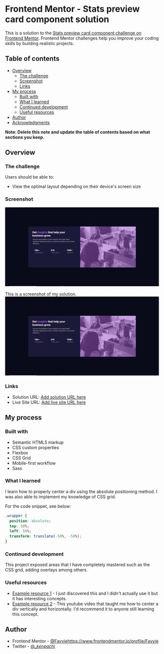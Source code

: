 # Frontend Mentor - Stats preview card component solution

This is a solution to the [Stats preview card component challenge on Frontend Mentor](https://www.frontendmentor.io/challenges/stats-preview-card-component-8JqbgoU62). Frontend Mentor challenges help you improve your coding skills by building realistic projects. 

## Table of contents

- [Overview](#overview)
  - [The challenge](#the-challenge)
  - [Screenshot](#screenshot)
  - [Links](#links)
- [My process](#my-process)
  - [Built with](#built-with)
  - [What I learned](#what-i-learned)
  - [Continued development](#continued-development)
  - [Useful resources](#useful-resources)
- [Author](#author)
- [Acknowledgments](#acknowledgments)

**Note: Delete this note and update the table of contents based on what sections you keep.**

## Overview

### The challenge

Users should be able to:

- View the optimal layout depending on their device's screen size

### Screenshot

![](./images/card-main.png)

This is a screenshot of my solution.
![](./images/card-main.png)


### Links

- Solution URL: [Add solution URL here](https://your-solution-url.com)
- Live Site URL: [Add live site URL here](https://your-live-site-url.com)

## My process

### Built with

- Semantic HTML5 markup
- CSS custom properties
- Flexbox
- CSS Grid
- Mobile-first workflow
- Sass


### What I learned

I learn how to properly center a div using the absolute positioning method. I was also able to implement my knowledge of CSS grid. 

For the code snippet, see below:

```css
.wrapper {
  position: absolute;
  top: 50%;
  left: 50%;
  transform: translate(-50%, -50%);
}
```

### Continued development

This project exposed areas that I have completely mastered such as  the CSS grid, adding overlays among others.

### Useful resources

- [Example resource 1](https://styled-components.com/docs) - I just discovered this and I didn't actually use it but it has interesting concepts.
- [Example resource 2](https://www.youtube.com/watch?v=njdJeu95p6s) - This youtube video that taught me how to center a div vertically and horizontally. I'd recommend it to anyone still learning this concept.
 
## Author


- Frontend Mentor - [@Favvie](https://www.frontendmentor.io/profile/Favvie)https://www.frontendmentor.io/profile/Favvie
- Twitter - [@__kenpachi_](https://www.twitter.com/__kenpachi_)

